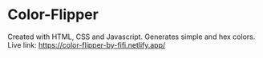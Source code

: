 # Color-Flipper
Created with HTML, CSS and Javascript.
Generates simple and hex colors.
Live link: https://color-flipper-by-fifi.netlify.app/
